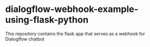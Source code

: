 # dialogflow-webhook-example-using-flask-python
This repository contains the flask app that serves as a webhook for Dialogflow chatbot
